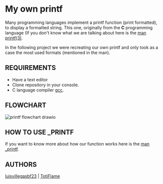 # My own printf
Many programming languages implement a printf function (print formatted), to display a formatted string. This one, originally from the **C** programming language (If you don't know what we are talking about here is the [man printf(3)](https://man7.org/linux/man-pages/man3/printf.3.html).

In the following project we were recreating our own printf and only took as a case the most used formats (mentioned in the man).

## REQUIREMENTS
- Have a text editor 
- Clone repository in your console.
- C language compiler [gcc](https://gcc.gnu.org/).

## FLOWCHART
![printf flowchart drawio](https://user-images.githubusercontent.com/105667854/178156784-66c7212f-da3e-4acd-8b08-0db1a766b07a.png)

## HOW TO USE _PRINTF 
If you want to know more about how our function works here is the [man _printf](https://gleaming-particle-89c.notion.site/man-_printf-3-3c76fc87e5bc4d8d882118c8b9200392).

## AUTHORS
[luisvillegasbf23](https://github.com/luisvillegasbf23) | [TotiFlame](https://github.com/TotiFlame)
